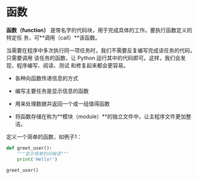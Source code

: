 # 函数

**函数（function）** 是带名字的代码块，用于完成具体的工作。要执行函数定义的特定任
务，可**调用（call）**该函数。

当需要在程序中多次执行同一项任务时，我们不需要反复编写完成该任务的代码，只需要调用
该任务的函数，让 Python 运行其中的代码即可。这样，我们会发现，程序编写、阅读、测试
和修复起来都会更容易。

- 各种向函数传递信息的方式

- 编写主要任务是显示信息的函数

- 用来处理数据并返回一个或一组值得函数

- 将函数存储在称为**模块（module）**的独立文件中，让主程序文件更加整洁。

定义一个简单的函数，如例子1：
```python title="定义函数"
def greet_user():
    """显示简单的问候语"""
    print('Hello!')

greet_user()
```